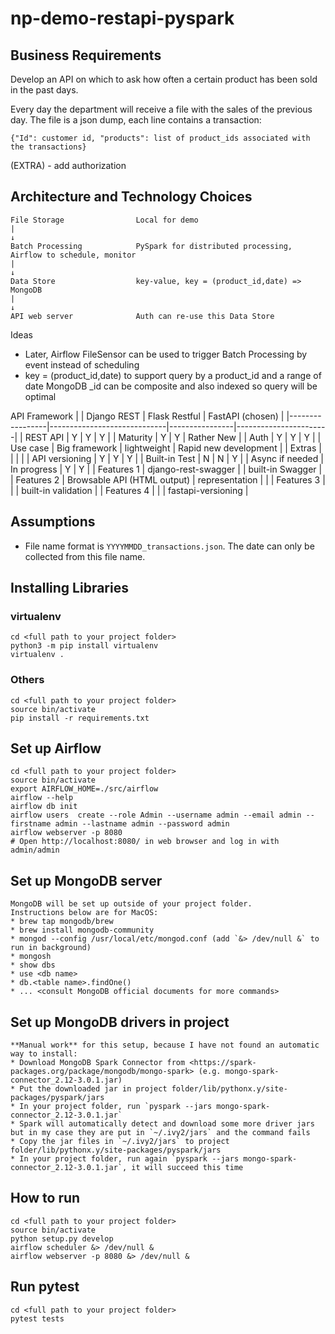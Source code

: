 # np-demo-restapi-pyspark

## Business Requirements

Develop an API on which to ask how often a certain product has been sold in the past days.

Every day the department will receive a file with the sales of the previous day. The file is a json dump, each line contains a transaction:

`{"Id": customer id, "products": list of product_ids associated with the transactions}`

(EXTRA) - add authorization

## Architecture and Technology Choices

```
File Storage                Local for demo
|
↓
Batch Processing            PySpark for distributed processing, Airflow to schedule, monitor 
|
↓
Data Store                  key-value, key = (product_id,date) => MongoDB
|
↓
API web server              Auth can re-use this Data Store
```

Ideas
* Later, Airflow FileSensor can be used to trigger Batch Processing by event instead of scheduling
* key = (product_id,date) to support query by a product_id and a range of date
  MongoDB _id can be composite and also indexed so query will be optimal

API Framework
|                 | Django REST                 | Flask Restful  | FastAPI (chosen)      |
|-----------------|-----------------------------|----------------|-----------------------|
| REST API        | Y                           | Y              | Y                     |
| Maturity        | Y                           | Y              | Rather New            |
| Auth            | Y                           | Y              | Y                     |
| Use case        | Big framework               | lightweight    | Rapid new development |
| Extras          |                             |                |                       |
| API versioning  | Y                           | Y              | Y                     |
| Built-in Test   | N                           | N              | Y                     |
| Async if needed | In progress                 | Y              | Y                     |
| Features 1      | django-rest-swagger         |                | built-in Swagger      |
| Features 2      | Browsable API (HTML output) | representation |                       |
| Features 3      |                             |                | built-in validation   |
| Features 4      |                             |                | fastapi-versioning    |

## Assumptions

* File name format is `YYYYMMDD_transactions.json`. The date can only be collected from this file name.

## Installing Libraries

### virtualenv
```
cd <full path to your project folder>
python3 -m pip install virtualenv
virtualenv .
```
### Others
```
cd <full path to your project folder>
source bin/activate
pip install -r requirements.txt

```

## Set up Airflow
```
cd <full path to your project folder>
source bin/activate
export AIRFLOW_HOME=./src/airflow
airflow --help
airflow db init
airflow users  create --role Admin --username admin --email admin --firstname admin --lastname admin --password admin
airflow webserver -p 8080
# Open http://localhost:8080/ in web browser and log in with admin/admin
```

## Set up MongoDB server
```
MongoDB will be set up outside of your project folder.
Instructions below are for MacOS:
* brew tap mongodb/brew
* brew install mongodb-community
* mongod --config /usr/local/etc/mongod.conf (add `&> /dev/null &` to run in background)
* mongosh
* show dbs
* use <db name>
* db.<table name>.findOne()
* ... <consult MongoDB official documents for more commands>
```

## Set up MongoDB drivers in project
```
**Manual work** for this setup, because I have not found an automatic way to install:
* Download MongoDB Spark Connector from <https://spark-packages.org/package/mongodb/mongo-spark> (e.g. mongo-spark-connector_2.12-3.0.1.jar)
* Put the downloaded jar in project folder/lib/pythonx.y/site-packages/pyspark/jars
* In your project folder, run `pyspark --jars mongo-spark-connector_2.12-3.0.1.jar`
* Spark will automatically detect and download some more driver jars but in my case they are put in `~/.ivy2/jars` and the command fails
* Copy the jar files in `~/.ivy2/jars` to project folder/lib/pythonx.y/site-packages/pyspark/jars
* In your project folder, run again `pyspark --jars mongo-spark-connector_2.12-3.0.1.jar`, it will succeed this time
```

## How to run
```
cd <full path to your project folder>
source bin/activate
python setup.py develop
airflow scheduler &> /dev/null &
airflow webserver -p 8080 &> /dev/null &
```

## Run pytest
```
cd <full path to your project folder>
pytest tests
```